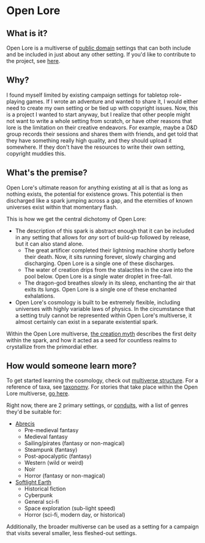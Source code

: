 # Open Lore

## What is it?

Open Lore is a multiverse of [public domain](LICENSE.md) settings that can both include and be included in just about any other setting. If you'd like to contribute to the project, see [here](CONTRIBUTING.md).

## Why?

I found myself limited by existing campaign settings for tabletop role-playing games. If I wrote an adventure and wanted to share it, I would either need to create my own setting or be tied up with copyright issues. Now, this is a project I wanted to start anyway, but I realize that other people might not want to write a whole setting from scratch, or have other reasons that lore is the limitation on their creative endeavors. For example, maybe a D&D group records their sessions and shares them with friends, and get told that they have something really high quality, and they should upload it somewhere. If they don't have the resources to write their own setting, copyright muddies this.

## What's the premise?

Open Lore's ultimate reason for anything existing at all is that as long as nothing exists, the potential for existence grows. This potential is then discharged like a spark jumping across a gap, and the eternities of known universes exist within that momentary flash.

This is how we get the central dichotomy of Open Lore:
- The description of this spark is abstract enough that it can be included in any setting that allows for *any* sort of build-up followed by release, but it can also stand alone.
  - The great artificer completed their lightning machine shortly before their death. Now, it sits running forever, slowly charging and discharging. Open Lore is a single one of these discharges.
  - The water of creation drips from the stalactites in the cave into the pool below. Open Lore is a single water droplet in free-fall.
  - The dragon-god breathes slowly in its sleep, enchanting the air that exits its lungs. Open Lore is a single one of these enchanted exhalations.
- Open Lore's cosmology is built to be extremely flexible, including universes with highly variable laws of physics. In the circumstance that a setting truly cannot be represented within Open Lore's multiverse, it almost certainly can exist in a separate existential spark.

Within the Open Lore multiverse, [the creation myth](stories/creation.md) describes the first deity within the spark, and how it acted as a seed for countless realms to crystallize from the primordial ether.

## How would someone learn more?

To get started learning the cosmology, check out [multiverse structure](cosmology/introduction.md). For a reference of taxa, see [taxonomy](taxonomy/introduction.md). For stories that take place within the Open Lore multiverse, [go here](stories/introduction.md).

Right now, there are 2 primary settings, or [conduits](cosmology/conduits/introduction.md), with a list of genres they'd be suitable for:
- [Abrecis](cosmology/conduits/abrecis/introduction.md)
  - Pre-medieval fantasy
  - Medieval fantasy
  - Sailing/pirates (fantasy or non-magical)
  - Steampunk (fantasy)
  - Post-apocalyptic (fantasy)
  - Western (wild or weird)
  - Noir
  - Horror (fantasy or non-magical)
- [Softlight Earth](cosmology/conduits/softlight/introduction.md)
  - Historical fiction
  - Cyberpunk
  - General sci-fi
  - Space exploration (sub-light speed)
  - Horror (sci-fi, modern day, or historical)

Additionally, the broader multiverse can be used as a setting for a campaign that visits several smaller, less fleshed-out settings.